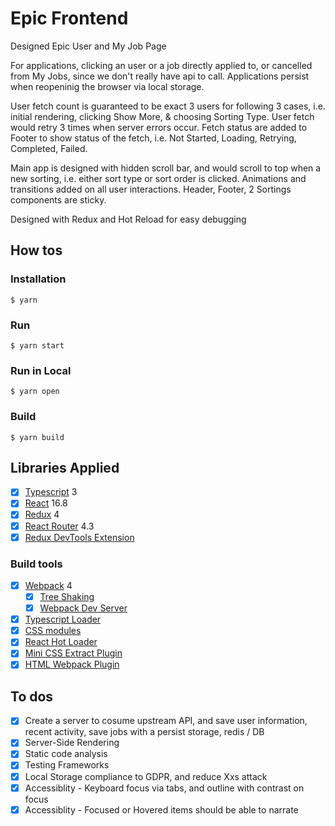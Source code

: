 # Epic Frontend

Designed Epic User and My Job Page

For applications, clicking an user or a job directly applied to, or cancelled from My Jobs, since we don't really have api to call. Applications persist when reopeninig the browser via local storage.

User fetch count is guaranteed to be exact 3 users for following 3 cases, i.e. initial rendering, clicking Show More, & choosing Sorting Type. User fetch would retry 3 times when server errors occur. Fetch status are added to Footer to show status of the fetch, i.e. Not Started, Loading, Retrying, Completed, Failed.

Main app is designed with hidden scroll bar, and would scroll to top when a new sorting, i.e. either sort type or sort order is clicked. Animations and transitions added on all user interactions. Header, Footer, 2 Sortings components are sticky.

Designed with Redux and Hot Reload for easy debugging

## How tos

### Installation

```
$ yarn
```

### Run

```
$ yarn start
```

### Run in Local

```
$ yarn open
```

### Build

```
$ yarn build
```

## Libraries Applied

- [x] [Typescript](https://www.typescriptlang.org/) 3
- [x] [React](https://facebook.github.io/react/) 16.8
- [x] [Redux](https://github.com/reactjs/redux) 4
- [x] [React Router](https://github.com/ReactTraining/react-router) 4.3
- [x] [Redux DevTools Extension](https://github.com/zalmoxisus/redux-devtools-extension)

### Build tools

- [x] [Webpack](https://webpack.github.io) 4
  - [x] [Tree Shaking](https://medium.com/@Rich_Harris/tree-shaking-versus-dead-code-elimination-d3765df85c80)
  - [x] [Webpack Dev Server](https://github.com/webpack/webpack-dev-server)
- [x] [Typescript Loader](https://github.com/TypeStrong/ts-loader)
- [x] [CSS modules](https://github.com/css-modules/css-modules)
- [x] [React Hot Loader](https://github.com/gaearon/react-hot-loader)
- [x] [Mini CSS Extract Plugin](https://github.com/webpack-contrib/mini-css-extract-plugin)
- [x] [HTML Webpack Plugin](https://github.com/ampedandwired/html-webpack-plugin)

## To dos
- [x] Create a server to cosume upstream API, and save user information, recent activity, save jobs with a persist storage, redis / DB
- [x] Server-Side Rendering
- [x] Static code analysis
- [x] Testing Frameworks
- [x] Local Storage compliance to GDPR, and reduce Xxs attack
- [x] Accessiblity - Keyboard focus via tabs, and outline with contrast on focus
- [x] Accessiblity - Focused or Hovered items should be able to narrate